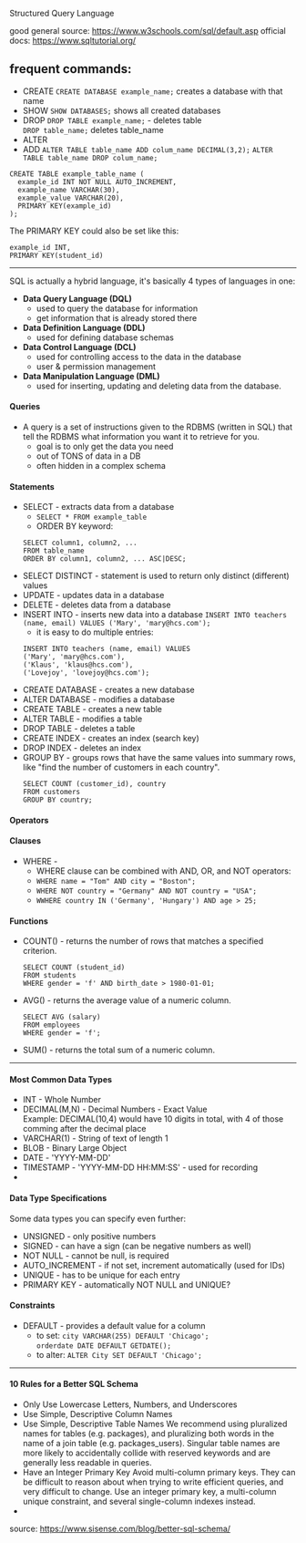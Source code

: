 Structured Query Language

good general source: https://www.w3schools.com/sql/default.asp
official docs: https://www.sqltutorial.org/ 


## frequent commands:

- CREATE
`CREATE DATABASE example_name;` creates a database with that name
- SHOW
`SHOW DATABASES;` shows all created databases
- DROP
`DROP TABLE example_name;` - deletes table  
`DROP table_name;` deletes table_name
- ALTER
- ADD
`ALTER TABLE table_name ADD colum_name DECIMAL(3,2);`
`ALTER TABLE table_name DROP colum_name;`



```
CREATE TABLE example_table_name (
  example_id INT NOT NULL AUTO_INCREMENT,
  example_name VARCHAR(30),
  example_value VARCHAR(20),
  PRIMARY KEY(example_id)
);
```

The PRIMARY KEY could also be set like this:  

```
example_id INT,
PRIMARY KEY(student_id)
```

---

SQL is actually a hybrid language, it's basically 4 types of languages in one:
- **Data Query Language (DQL)**
  - used to query the database for information
  - get information that is already stored there
- **Data Definition Language (DDL)**
  - used for defining database schemas
- **Data Control Language (DCL)**
  - used for controlling access to the data in the database
  - user & permission management
- **Data Manipulation Language (DML)**
  - used for inserting, updating and deleting data from the database.

#### Queries
- A query is a set of instructions given to the RDBMS (written in SQL) that tell the RDBMS what information you want it to retrieve for you.
  - goal is to only get the data you need
  - out of TONS of data in a DB
  - often hidden in a complex schema

#### Statements

- SELECT - extracts data from a database
  - `SELECT * FROM example_table` 
  - ORDER BY keyword:
  ``` 
  SELECT column1, column2, ...
  FROM table_name
  ORDER BY column1, column2, ... ASC|DESC;
  ```
- SELECT DISTINCT - statement is used to return only distinct (different) values
- UPDATE - updates data in a database
- DELETE - deletes data from a database
- INSERT INTO - inserts new data into a database
  `INSERT INTO teachers (name, email) VALUES ('Mary', 'mary@hcs.com');`
  - it is easy to do multiple entries:
  ```
  INSERT INTO teachers (name, email) VALUES 
  ('Mary', 'mary@hcs.com'),
  ('Klaus', 'klaus@hcs.com'),
  ('Lovejoy', 'lovejoy@hcs.com');
  ```
- CREATE DATABASE - creates a new database
- ALTER DATABASE - modifies a database
- CREATE TABLE - creates a new table
- ALTER TABLE - modifies a table
- DROP TABLE - deletes a table
- CREATE INDEX - creates an index (search key)
- DROP INDEX - deletes an index
- GROUP BY - groups rows that have the same values into summary rows, like "find the number of customers in each country".
  ```
  SELECT COUNT (customer_id), country
  FROM customers
  GROUP BY country;
  ```

#### Operators



#### Clauses

- WHERE - 
  - WHERE clause can be combined with AND, OR, and NOT operators:
  - `WHERE name = "Tom" AND city = "Boston";`
  - `WHERE NOT country = "Germany" AND NOT country = "USA";`
  - `WWHERE country IN ('Germany', 'Hungary') AND age > 25;`


#### Functions

- COUNT() - returns the number of rows that matches a specified criterion.
  ```
  SELECT COUNT (student_id)
  FROM students
  WHERE gender = 'f' AND birth_date > 1980-01-01;
  ```
- AVG() - returns the average value of a numeric column.
  ```
  SELECT AVG (salary)
  FROM employees
  WHERE gender = 'f';
  ```
- SUM() - returns the total sum of a numeric column.



--- 

#### Most Common Data Types

- INT  - Whole Number
- DECIMAL(M,N) - Decimal Numbers - Exact Value  
Example: DECIMAL(10,4) would have 10 digits in total, with 4 of those comming after the decimal place
- VARCHAR(1)  - String of text of length 1
- BLOB - Binary Large Object
- DATE - 'YYYY-MM-DD'
- TIMESTAMP - 'YYYY-MM-DD HH:MM:SS' - used for recording
- 


#### Data Type Specifications
Some data types you can specify even further:

- UNSIGNED        - only positive numbers
- SIGNED          - can have a sign (can be negative numbers as well)
- NOT NULL        - cannot be null, is required
- AUTO_INCREMENT  - if not set, increment automatically (used for IDs)
- UNIQUE          - has to be unique for each entry
- PRIMARY KEY     - automatically NOT NULL and UNIQUE?


#### Constraints

- DEFAULT         - provides a default value for a column
  - to set:
  `city VARCHAR(255) DEFAULT 'Chicago';`  
  `orderdate DATE DEFAULT GETDATE();`  
  - to alter:
  `ALTER City SET DEFAULT 'Chicago';`


--- 



#### 10 Rules for a Better SQL Schema
- Only Use Lowercase Letters, Numbers, and Underscores
- Use Simple, Descriptive Column Names
- Use Simple, Descriptive Table Names
  We recommend using pluralized names for tables (e.g. packages), and pluralizing both words in the name of a join table (e.g. packages_users). Singular table names are more likely to accidentally collide with reserved keywords and are generally less readable in queries.
- Have an Integer Primary Key
  Avoid multi-column primary keys. They can be difficult to reason about when trying to write efficient queries, and very difficult to change. Use an integer primary key, a multi-column unique constraint, and several single-column indexes instead.
-

source: https://www.sisense.com/blog/better-sql-schema/